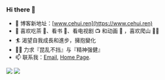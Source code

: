 ### Hi there 👋

<!--
**Qin-Dong/Qin-Dong** is a ✨ _special_ ✨ repository because its `README.md` (this file) appears on your GitHub profile.

Here are some ideas to get you started:

- 🔭 I’m currently working on ...
- 🌱 I’m currently learning ...
- 👯 I’m looking to collaborate on ...
- 🤔 I’m looking for help with ...
- 💬 Ask me about ...
- 📫 How to reach me: ...
- 😄 Pronouns: ...
- ⚡ Fun fact: ...
-->


- 🔭 博客新地址：[www.cehui.ren](https://www.cehui.ren)
- 🌱 喜欢吃茶 🍵、看书 📖、看电视剧 📺 和动画 🦄️ ，喜欢爬山 🧗‍♂️
- 🏄 渴望自我成長和進步，擁抱變化
- 👨‍💻 力求『昆乱不挡』与『精神强健』
- 📫 联系我：[Email](mailto:qind@139.om), [Home Page](https://www.cehui.ren).


![](https://github.com/qin-dong/github-stats/blob/master/generated/overview.svg)
![](https://github.com/qin-dong/github-stats/blob/master/generated/languages.svg)
